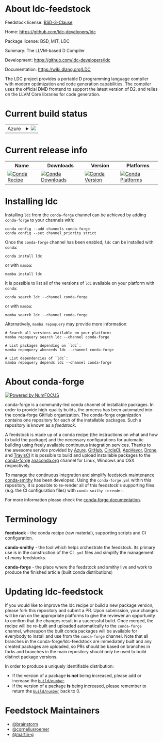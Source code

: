 About ldc-feedstock
===================

Feedstock license: [BSD-3-Clause](https://github.com/conda-forge/ldc-feedstock/blob/main/LICENSE.txt)

Home: https://github.com/ldc-developers/ldc

Package license: BSD, MIT, LDC

Summary: The LLVM-based D Compiler

Development: https://github.com/ldc-developers/ldc

Documentation: https://wiki.dlang.org/LDC

The LDC project provides a portable D programming language compiler with modern optimization and code generation capabilities.
The compiler uses the official DMD frontend to support the latest version of D2, and relies on the LLVM Core libraries for code generation.


Current build status
====================


<table>
    
  <tr>
    <td>Azure</td>
    <td>
      <details>
        <summary>
          <a href="https://dev.azure.com/conda-forge/feedstock-builds/_build/latest?definitionId=6046&branchName=main">
            <img src="https://dev.azure.com/conda-forge/feedstock-builds/_apis/build/status/ldc-feedstock?branchName=main">
          </a>
        </summary>
        <table>
          <thead><tr><th>Variant</th><th>Status</th></tr></thead>
          <tbody><tr>
              <td>linux_64</td>
              <td>
                <a href="https://dev.azure.com/conda-forge/feedstock-builds/_build/latest?definitionId=6046&branchName=main">
                  <img src="https://dev.azure.com/conda-forge/feedstock-builds/_apis/build/status/ldc-feedstock?branchName=main&jobName=linux&configuration=linux%20linux_64_" alt="variant">
                </a>
              </td>
            </tr><tr>
              <td>linux_aarch64</td>
              <td>
                <a href="https://dev.azure.com/conda-forge/feedstock-builds/_build/latest?definitionId=6046&branchName=main">
                  <img src="https://dev.azure.com/conda-forge/feedstock-builds/_apis/build/status/ldc-feedstock?branchName=main&jobName=linux&configuration=linux%20linux_aarch64_" alt="variant">
                </a>
              </td>
            </tr><tr>
              <td>osx_64</td>
              <td>
                <a href="https://dev.azure.com/conda-forge/feedstock-builds/_build/latest?definitionId=6046&branchName=main">
                  <img src="https://dev.azure.com/conda-forge/feedstock-builds/_apis/build/status/ldc-feedstock?branchName=main&jobName=osx&configuration=osx%20osx_64_" alt="variant">
                </a>
              </td>
            </tr><tr>
              <td>osx_arm64</td>
              <td>
                <a href="https://dev.azure.com/conda-forge/feedstock-builds/_build/latest?definitionId=6046&branchName=main">
                  <img src="https://dev.azure.com/conda-forge/feedstock-builds/_apis/build/status/ldc-feedstock?branchName=main&jobName=osx&configuration=osx%20osx_arm64_" alt="variant">
                </a>
              </td>
            </tr><tr>
              <td>win_64</td>
              <td>
                <a href="https://dev.azure.com/conda-forge/feedstock-builds/_build/latest?definitionId=6046&branchName=main">
                  <img src="https://dev.azure.com/conda-forge/feedstock-builds/_apis/build/status/ldc-feedstock?branchName=main&jobName=win&configuration=win%20win_64_" alt="variant">
                </a>
              </td>
            </tr>
          </tbody>
        </table>
      </details>
    </td>
  </tr>
</table>

Current release info
====================

| Name | Downloads | Version | Platforms |
| --- | --- | --- | --- |
| [![Conda Recipe](https://img.shields.io/badge/recipe-ldc-green.svg)](https://anaconda.org/conda-forge/ldc) | [![Conda Downloads](https://img.shields.io/conda/dn/conda-forge/ldc.svg)](https://anaconda.org/conda-forge/ldc) | [![Conda Version](https://img.shields.io/conda/vn/conda-forge/ldc.svg)](https://anaconda.org/conda-forge/ldc) | [![Conda Platforms](https://img.shields.io/conda/pn/conda-forge/ldc.svg)](https://anaconda.org/conda-forge/ldc) |

Installing ldc
==============

Installing `ldc` from the `conda-forge` channel can be achieved by adding `conda-forge` to your channels with:

```
conda config --add channels conda-forge
conda config --set channel_priority strict
```

Once the `conda-forge` channel has been enabled, `ldc` can be installed with `conda`:

```
conda install ldc
```

or with `mamba`:

```
mamba install ldc
```

It is possible to list all of the versions of `ldc` available on your platform with `conda`:

```
conda search ldc --channel conda-forge
```

or with `mamba`:

```
mamba search ldc --channel conda-forge
```

Alternatively, `mamba repoquery` may provide more information:

```
# Search all versions available on your platform:
mamba repoquery search ldc --channel conda-forge

# List packages depending on `ldc`:
mamba repoquery whoneeds ldc --channel conda-forge

# List dependencies of `ldc`:
mamba repoquery depends ldc --channel conda-forge
```


About conda-forge
=================

[![Powered by
NumFOCUS](https://img.shields.io/badge/powered%20by-NumFOCUS-orange.svg?style=flat&colorA=E1523D&colorB=007D8A)](https://numfocus.org)

conda-forge is a community-led conda channel of installable packages.
In order to provide high-quality builds, the process has been automated into the
conda-forge GitHub organization. The conda-forge organization contains one repository
for each of the installable packages. Such a repository is known as a *feedstock*.

A feedstock is made up of a conda recipe (the instructions on what and how to build
the package) and the necessary configurations for automatic building using freely
available continuous integration services. Thanks to the awesome service provided by
[Azure](https://azure.microsoft.com/en-us/services/devops/), [GitHub](https://github.com/),
[CircleCI](https://circleci.com/), [AppVeyor](https://www.appveyor.com/),
[Drone](https://cloud.drone.io/welcome), and [TravisCI](https://travis-ci.com/)
it is possible to build and upload installable packages to the
[conda-forge](https://anaconda.org/conda-forge) [anaconda.org](https://anaconda.org/)
channel for Linux, Windows and OSX respectively.

To manage the continuous integration and simplify feedstock maintenance
[conda-smithy](https://github.com/conda-forge/conda-smithy) has been developed.
Using the ``conda-forge.yml`` within this repository, it is possible to re-render all of
this feedstock's supporting files (e.g. the CI configuration files) with ``conda smithy rerender``.

For more information please check the [conda-forge documentation](https://conda-forge.org/docs/).

Terminology
===========

**feedstock** - the conda recipe (raw material), supporting scripts and CI configuration.

**conda-smithy** - the tool which helps orchestrate the feedstock.
                   Its primary use is in the construction of the CI ``.yml`` files
                   and simplify the management of *many* feedstocks.

**conda-forge** - the place where the feedstock and smithy live and work to
                  produce the finished article (built conda distributions)


Updating ldc-feedstock
======================

If you would like to improve the ldc recipe or build a new
package version, please fork this repository and submit a PR. Upon submission,
your changes will be run on the appropriate platforms to give the reviewer an
opportunity to confirm that the changes result in a successful build. Once
merged, the recipe will be re-built and uploaded automatically to the
`conda-forge` channel, whereupon the built conda packages will be available for
everybody to install and use from the `conda-forge` channel.
Note that all branches in the conda-forge/ldc-feedstock are
immediately built and any created packages are uploaded, so PRs should be based
on branches in forks and branches in the main repository should only be used to
build distinct package versions.

In order to produce a uniquely identifiable distribution:
 * If the version of a package **is not** being increased, please add or increase
   the [``build/number``](https://docs.conda.io/projects/conda-build/en/latest/resources/define-metadata.html#build-number-and-string).
 * If the version of a package **is** being increased, please remember to return
   the [``build/number``](https://docs.conda.io/projects/conda-build/en/latest/resources/define-metadata.html#build-number-and-string)
   back to 0.

Feedstock Maintainers
=====================

* [@brainstorm](https://github.com/brainstorm/)
* [@corneliusroemer](https://github.com/corneliusroemer/)
* [@martin-g](https://github.com/martin-g/)

